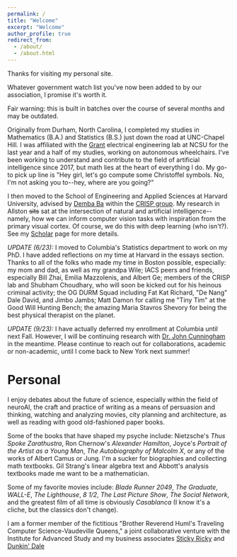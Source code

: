 ```yaml
---
permalink: /
title: "Welcome"
excerpt: "Welcome"
author_profile: true
redirect_from: 
  - /about/
  - /about.html
---
```


Thanks for visiting my personal site. 

Whatever government watch list you've now been added to by our association, I promise it's worth it. 

Fair warning: this is built in batches over the course of several months and may be outdated. 

Originally from Durham, North Carolina, I completed my studies in Mathematics (B.A.) and Statistics (B.S.) just down the road at UNC-Chapel Hill. I was affiliated with the [Grant](https://ece.ncsu.edu/people/egrant/) electrical engineering lab at NCSU for the last year and a half of my studies, working on autonomous wheelchairs. I've been working to understand and contribute to the field of artificial intelligence since 2017, but math lies at the heart of everything I do. My go-to pick up line is "Hey girl, let's go compute some Christoffel symbols. No, I'm not asking you to--hey, where are you going?"

I then moved to the School of Engineering and Applied Sciences at Harvard University, advised by [Demba Ba](https://www.seas.harvard.edu/person/demba-ba) within the [CRISP group](https://crisp.seas.harvard.edu/). My research in Allston ~~sits~~ sat at the intersection of natural and artificial intelligence--namely, how we can inform computer vision tasks with inspiration from the primary visual cortex. Of course, we do this with deep learning (who isn't?). See my [Scholar](https://scholar.google.com/citations?user=wFocmRkAAAAJ&hl=en&oi=ao) page for more details. 

*UPDATE (6/23):* I moved to Columbia's Statistics department to work on my PhD. I have added reflections on my time at Harvard in the essays section. Thanks to all of the folks who made my time in Boston possible, especially: my mom and dad, as well as my grandpa Wile; IACS peers and friends, especially Bill Zhai, Emilia Mazzolenis, and Albert Ge; members of the CRISP lab and Shubham Choudhary, who will soon be kicked out for his heinous criminal activity; the OG DURM Squad including Fat Kat Richard, "De Nang" Dale David, and Jimbo Jambs; Matt Damon for calling me "Tiny Tim" at the Good Will Hunting Bench; the amazing Maria Stavros Shevory for being the best physical therapist on the planet. 

*UPDATE (9/23):* I have actually deferred my enrollment at Columbia until next Fall. However, I will be continuing research with [Dr. John Cunningham](https://stat.columbia.edu/~cunningham/) in the meantime. Please continue to reach out for collaborations, academic or non-academic, until I come back to New York next summer!


Personal
=========

I enjoy debates about the future of science, especially within the field of neuroAI, the craft and practice of writing as a means of persuasion and thinking, watching and analyzing movies, city planning and architecture, as well as reading with good old-fashioned paper books. 

Some of the books that have shaped my psyche include:  Nietzsche's *Thus Spoke Zarathustra*, Ron Chernow's *Alexander Hamilton*, Joyce's *Portrait of the Artist as a Young Man*, *The Autobiography of Malcolm X*, or any of the works of Albert Camus or Jung. I'm a sucker for biographies and collecting math textbooks. Gil Strang's linear algebra text and Abbott's analysis textbooks made me want to be a mathematician. 

Some of my favorite movies include: *Blade Runner 2049*, *The Graduate*, *WALL-E*, *The Lighthouse*, *8 1/2*, *The Last Picture Show*, *The Social Network*, and the greatest film of all time is obviously *Casablanca* (I know it's a cliche, but the classics don't change).

I am a former member of the fictitious "Brother Reverend Huml's Traveling Computer Science-Vaudeville Queens," a joint collaborative venture with the Institute for Advanced Study and my business associates [Sticky Ricky](https://www.erickrehbiel.com/) and [Dunkin' Dale](https://www.linkedin.com/in/dale-d-stewart)



